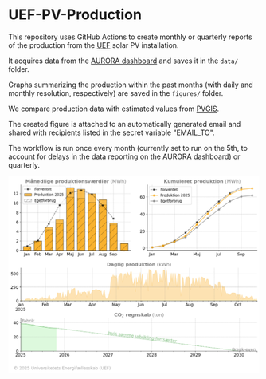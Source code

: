 # UEF-PV-Production

This repository uses GitHub Actions to create monthly or quarterly reports of the production from the [UEF](https://www.uef.dk/home) solar PV installation. 

It acquires data from the [AURORA dashboard](https://dashboard.aurora-h2020.eu/en-GB/pv-data?site=DK01&month=2025-06) and saves it in the `data/` folder.

Graphs summarizing the production within the past months (with daily and monthly resolution, respectively) are saved in the `figures/` folder.

We compare production data with estimated values from [PVGIS](https://re.jrc.ec.europa.eu/pvg_tools/en/). 

The created figure is attached to an automatically generated email and shared with recipients listed in the secret variable "EMAIL_TO".

The workflow is run once every month (currently set to run on the 5th, to account for delays in the data reporting on the AURORA dashboard) or quarterly.

![UEF PV installation production data](/figures/production_panelA.png)
